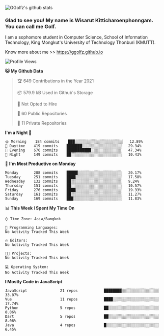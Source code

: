![GGolfz's github stats](https://github-readme-stats.vercel.app/api?username=ggolfz&count_private=true&show_icons=true&theme=radical)

### Glad to see you! My name is Wisarut Kitticharoenphonngam. You can call me Golf.

I am a sophomore student in Computer Science, School of Information Technology, King Mongkut's University of Technology Thonburi (KMUTT).

Know more about me >> https://ggolfz.github.io

<!--START_SECTION:waka-->
![Profile Views](http://img.shields.io/badge/Profile%20Views-17-blue)

**🐱 My Github Data** 

> 🏆 649 Contributions in the Year 2021
 > 
> 📦 579.9 kB Used in Github's Storage 
 > 
> 🚫 Not Opted to Hire
 > 
> 📜 60 Public Repositories 
 > 
> 🔑 11 Private Repositories  
 > 
**I'm a Night 🦉** 

```text
🌞 Morning    184 commits    ███░░░░░░░░░░░░░░░░░░░░░░   12.89% 
🌆 Daytime    419 commits    ███████░░░░░░░░░░░░░░░░░░   29.34% 
🌃 Evening    676 commits    ███████████░░░░░░░░░░░░░░   47.34% 
🌙 Night      149 commits    ██░░░░░░░░░░░░░░░░░░░░░░░   10.43%

```
📅 **I'm Most Productive on Monday** 

```text
Monday       288 commits    █████░░░░░░░░░░░░░░░░░░░░   20.17% 
Tuesday      251 commits    ████░░░░░░░░░░░░░░░░░░░░░   17.58% 
Wednesday    132 commits    ██░░░░░░░░░░░░░░░░░░░░░░░   9.24% 
Thursday     151 commits    ██░░░░░░░░░░░░░░░░░░░░░░░   10.57% 
Friday       276 commits    ████░░░░░░░░░░░░░░░░░░░░░   19.33% 
Saturday     161 commits    ██░░░░░░░░░░░░░░░░░░░░░░░   11.27% 
Sunday       169 commits    ███░░░░░░░░░░░░░░░░░░░░░░   11.83%

```


📊 **This Week I Spent My Time On** 

```text
⌚︎ Time Zone: Asia/Bangkok

💬 Programming Languages: 
No Activity Tracked This Week

🔥 Editors: 
No Activity Tracked This Week

🐱‍💻 Projects: 
No Activity Tracked This Week

💻 Operating System: 
No Activity Tracked This Week

```

**I Mostly Code in JavaScript** 

```text
JavaScript               21 repos            ████████░░░░░░░░░░░░░░░░░   33.87% 
Vue                      11 repos            ████░░░░░░░░░░░░░░░░░░░░░   17.74% 
Python                   5 repos             ██░░░░░░░░░░░░░░░░░░░░░░░   8.06% 
Dart                     5 repos             ██░░░░░░░░░░░░░░░░░░░░░░░   8.06% 
Java                     4 repos             █░░░░░░░░░░░░░░░░░░░░░░░░   6.45%

```



<!--END_SECTION:waka-->
